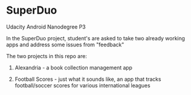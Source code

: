 # SuperDuo
Udacity Android Nanodegree P3

In the SuperDuo project, student's are asked to take two already working apps and address some issues from "feedback"

The two projects in this repo are:
1. Alexandria - a book collection management app

2. Football Scores - just what it sounds like, an app that tracks football/soccer scores for various international leagues


